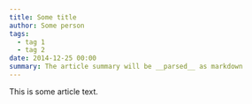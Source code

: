 ```yaml
---
title: Some title
author: Some person
tags:
  - tag 1
  - tag 2
date: 2014-12-25 00:00
summary: The article summary will be __parsed__ as markdown
---
```


This is some article text.